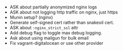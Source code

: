 - ASK about partially anonymized nginx logs
- ASK about not logging http traffic on nginx, just https
- Munin setup? (nginx)
- Generate self-signed cert rather than snakeoil cert.
- ASK about `:nginx_strict_ssl` attr
- Add debug flag to toggle max debug logging.
- Ask about using mailgun for bulk email
- Fix vagrant-digitalocean or use other provider
